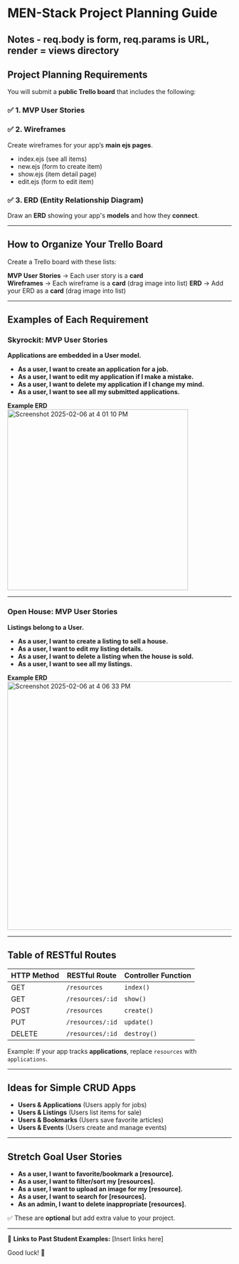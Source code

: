 # MEN-Stack Project Planning Guide

## Notes - req.body is form, req.params is URL, render = views directory

## Project Planning Requirements

You will submit a **public Trello board** that includes the following:

### ✅ **1. MVP User Stories**


### ✅ **2. Wireframes**
Create wireframes for your app’s **main ejs pages**.
- index.ejs (see all items)
- new.ejs (form to create item)
- show.ejs (item detail page)
- edit.ejs  (form to edit item)

### ✅ **3. ERD (Entity Relationship Diagram)**
Draw an **ERD** showing your app's **models** and how they **connect**.  


---

## **How to Organize Your Trello Board**
Create a Trello board with these lists:

**MVP User Stories** → Each user story is a **card**  
**Wireframes** → Each wireframe is a **card** (drag image into list) 
**ERD** → Add your ERD as a **card** (drag image into list)

---

## **Examples of Each Requirement**

### **Skyrockit: MVP User Stories**
**Applications are __embedded__ in a User model.**
- **As a user, I want to create an application for a job.**
- **As a user, I want to edit my application if I make a mistake.**
- **As a user, I want to delete my application if I change my mind.**
- **As a user, I want to see all my submitted applications.**

**Example ERD**  
<img width="406" alt="Screenshot 2025-02-06 at 4 01 10 PM" src="https://github.com/user-attachments/assets/9194d4a6-47b3-4bf1-9303-264fc207f5bb" />

---

### **Open House: MVP User Stories**
**Listings belong to a User.**
- **As a user, I want to create a listing to sell a house.**
- **As a user, I want to edit my listing details.**
- **As a user, I want to delete a listing when the house is sold.**
- **As a user, I want to see all my listings.**

**Example ERD**  
<img width="558" alt="Screenshot 2025-02-06 at 4 06 33 PM" src="https://github.com/user-attachments/assets/8a6eb739-2da6-4637-97fa-50b34a5fbc2b" />


---

## **Table of RESTful Routes**
| HTTP Method | RESTful Route       | Controller Function |
|------------|---------------------|---------------------|
| GET        | `/resources`         | `index()`          |
| GET        | `/resources/:id`     | `show()`           |
| POST       | `/resources`         | `create()`         |
| PUT        | `/resources/:id`     | `update()`         |
| DELETE     | `/resources/:id`     | `destroy()`        |

Example: If your app tracks **applications**, replace `resources` with `applications`.

---

## **Ideas for Simple CRUD Apps**
- **Users & Applications** (Users apply for jobs)
- **Users & Listings** (Users list items for sale)
- **Users & Bookmarks** (Users save favorite articles)
- **Users & Events** (Users create and manage events)

---

## **Stretch Goal User Stories**
- **As a user, I want to favorite/bookmark a [resource].**
- **As a user, I want to filter/sort my [resources].**
- **As a user, I want to upload an image for my [resource].**
- **As a user, I want to search for [resources].**
- **As an admin, I want to delete inappropriate [resources].**

✅ These are **optional** but add extra value to your project.

---

🔗 **Links to Past Student Examples:** [Insert links here]  

Good luck! 🚀
